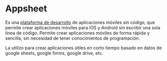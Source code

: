 # Appsheet

Es una [plataforma de desarrollo](https://www.appsheet.com/Home/Apps) de aplicaciones móviles sin código, que permite crear aplicaciones móviles para iOS y Android sin escribir una sola línea de código. Permite crear aplicaciones móviles de forma rápida y sencilla, sin necesidad de tener conocimientos de programación.

La utilizo para crear aplicaciones útiles en corto tiempo basado en datos de google sheets, google forms, google drive, etc.
